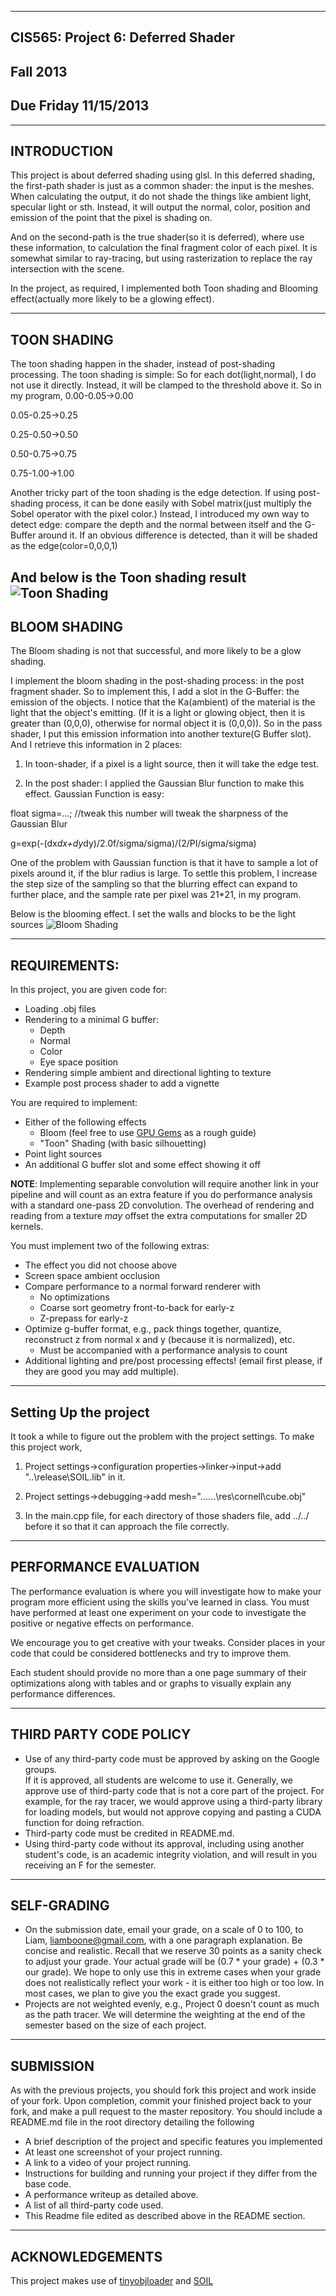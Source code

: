 -------------------------------------------------------------------------------
CIS565: Project 6: Deferred Shader
-------------------------------------------------------------------------------
Fall 2013
-------------------------------------------------------------------------------
Due Friday 11/15/2013
-------------------------------------------------------------------------------

-------------------------------------------------------------------------------
INTRODUCTION
-------------------------------------------------------------------------------
This project is about deferred shading using glsl. In this deferred shading, the first-path shader is just as a common shader: the input is the meshes. When calculating the output, it do not shade the things like 
ambient light, specular light or sth. Instead, it will output the normal, color, position and emission of the point that the pixel is shading on. 

And on the second-path is the true shader(so it is deferred), where use these information, to calculation the final fragment color of each pixel. It is somewhat similar to ray-tracing, but using rasterization to 
replace the ray intersection with the scene. 

In the project, as required, I implemented both Toon shading and Blooming effect(actually more likely to be a glowing effect). 

-------------------------------------------------------------------------------
TOON SHADING
-------------------------------------------------------------------------------
The toon shading happen in the shader, instead of post-shading processing. The toon shading is simple: So for each dot(light,normal), I do not use it directly. Instead, it will be clamped to the threshold above it.
So in my program, 
0.00-0.05->0.00

0.05-0.25->0.25

0.25-0.50->0.50

0.50-0.75->0.75

0.75-1.00->1.00

Another tricky part of the toon shading is the edge detection. If using post-shading process, it can be done easily with Sobel matrix(just multiply the Sobel operator with the pixel color.) Instead, I introduced my own
 way to detect edge: compare the depth and the normal between itself and the G-Buffer around it. If an obvious difference is detected, than it will be shaded as the edge(color=0,0,0,1)
 
 And below is the Toon shading result
 ![Toon Shading](https://github.com/heguanyu/Project6-DeferredShader/blob/master/img/toonshade.jpg?raw=true)
-------------------------------------------------------------------------------
BLOOM SHADING
-------------------------------------------------------------------------------
The Bloom shading is not that successful, and more likely to be a glow shading.

I implement the bloom shading in the post-shading process: in the post fragment shader. So to implement this, I add a slot in the G-Buffer: the emission of the objects. I notice that the Ka(ambient) of the material
 is the light that the object's emitting. (If it is a light or glowing object, then it is greater than (0,0,0), otherwise for normal object it is (0,0,0)). So in the pass shader, I put this emission information into
  another texture(G Buffer slot). And I retrieve this information in 2 places:
  
 1. In toon-shader, if a pixel is a light source, then it will take the edge test.
 
 2. In the post shader: I applied the Gaussian Blur function to make this effect. Gaussian Function is easy: 
 
 float sigma=...; //tweak this number will tweak the sharpness of the Gaussian Blur
 
 g=exp(-(dx*dx+dy*dy)/2.0f/sigma/sigma)/(2/PI/sigma/sigma)
 
 One of the problem with Gaussian function is that it have to sample a lot of pixels around it, if the blur radius is large. To settle this problem, I increase the step size of the sampling so that the blurring
  effect can expand to further place, and the sample rate per pixel was 21*21, in my program.

Below is the blooming effect. I set the walls and blocks to be the light sources
![Bloom Shading](https://github.com/heguanyu/Project6-DeferredShader/blob/master/img/bloom.jpg?raw=true)

-------------------------------------------------------------------------------
REQUIREMENTS:
-------------------------------------------------------------------------------

In this project, you are given code for:
* Loading .obj files
* Rendering to a minimal G buffer:
  * Depth
  * Normal
  * Color
  * Eye space position
* Rendering simple ambient and directional lighting to texture
* Example post process shader to add a vignette

You are required to implement:
* Either of the following effects
  * Bloom (feel free to use [GPU Gems](http://http.developer.nvidia.com/GPUGems/gpugems_ch21.html) as a rough guide)
  * "Toon" Shading (with basic silhouetting)
* Point light sources
* An additional G buffer slot and some effect showing it off

**NOTE**: Implementing separable convolution will require another link in your pipeline and will count as an extra feature if you do performance analysis with a standard one-pass 2D convolution. The overhead of rendering and reading from a texture _may_ offset the extra computations for smaller 2D kernels.

You must implement two of the following extras:
* The effect you did not choose above
* Screen space ambient occlusion
* Compare performance to a normal forward renderer with
  * No optimizations
  * Coarse sort geometry front-to-back for early-z
  * Z-prepass for early-z
* Optimize g-buffer format, e.g., pack things together, quantize, reconstruct z from normal x and y (because it is normalized), etc.
  * Must be accompanied with a performance analysis to count
* Additional lighting and pre/post processing effects! (email first please, if they are good you may add multiple).

-------------------------------------------------------------------------------
Setting Up the project
-------------------------------------------------------------------------------
It took a while to figure out the problem with the project settings. To make this project work, 

1. Project settings->configuration properties->linker->input->add "..\release\SOIL.lib" in it.

2. Project settings->debugging->add mesh="..\..\..\res\cornell\cube.obj" 

3. In the main.cpp file, for each directory of those shaders file, add ../../   before it so that it can approach the file correctly.

-------------------------------------------------------------------------------
PERFORMANCE EVALUATION
-------------------------------------------------------------------------------
The performance evaluation is where you will investigate how to make your 
program more efficient using the skills you've learned in class. You must have
performed at least one experiment on your code to investigate the positive or
negative effects on performance. 

We encourage you to get creative with your tweaks. Consider places in your code
that could be considered bottlenecks and try to improve them. 

Each student should provide no more than a one page summary of their
optimizations along with tables and or graphs to visually explain any
performance differences.

-------------------------------------------------------------------------------
THIRD PARTY CODE POLICY
-------------------------------------------------------------------------------
* Use of any third-party code must be approved by asking on the Google groups.  
  If it is approved, all students are welcome to use it.  Generally, we approve 
  use of third-party code that is not a core part of the project.  For example, 
  for the ray tracer, we would approve using a third-party library for loading 
  models, but would not approve copying and pasting a CUDA function for doing 
  refraction.
* Third-party code must be credited in README.md.
* Using third-party code without its approval, including using another 
  student's code, is an academic integrity violation, and will result in you 
  receiving an F for the semester.

-------------------------------------------------------------------------------
SELF-GRADING
-------------------------------------------------------------------------------
* On the submission date, email your grade, on a scale of 0 to 100, to Liam, 
  liamboone@gmail.com, with a one paragraph explanation.  Be concise and 
  realistic.  Recall that we reserve 30 points as a sanity check to adjust your 
  grade.  Your actual grade will be (0.7 * your grade) + (0.3 * our grade).  We 
  hope to only use this in extreme cases when your grade does not realistically 
  reflect your work - it is either too high or too low.  In most cases, we plan 
  to give you the exact grade you suggest.
* Projects are not weighted evenly, e.g., Project 0 doesn't count as much as 
  the path tracer.  We will determine the weighting at the end of the semester 
  based on the size of each project.


---
SUBMISSION
---
As with the previous projects, you should fork this project and work inside of
your fork. Upon completion, commit your finished project back to your fork, and
make a pull request to the master repository.  You should include a README.md
file in the root directory detailing the following

* A brief description of the project and specific features you implemented
* At least one screenshot of your project running.
* A link to a video of your project running.
* Instructions for building and running your project if they differ from the
  base code.
* A performance writeup as detailed above.
* A list of all third-party code used.
* This Readme file edited as described above in the README section.

---
ACKNOWLEDGEMENTS
---
This project makes use of [tinyobjloader](http://syoyo.github.io/tinyobjloader/) and [SOIL](http://lonesock.net/soil.html)
